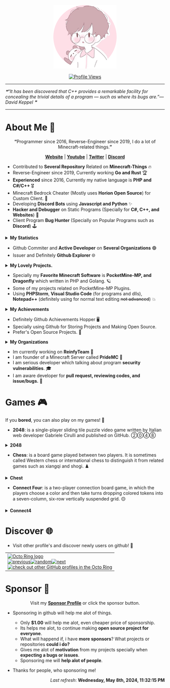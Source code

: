 <p align="center"><a href="https://github.com/xqwtxon"><img src="https://github.com/xqwtxon/xqwtxon/blob/profile/circle_icon.png"></a></p>

<p align="center"><a href="https://github.com/xqwtxon"><img src="https://komarev.com/ghpvc/?username=xqwtxon&style=for-the-badge&color=brightgreen&label=Profile+Views" alt="Profile Views"></a></p>
<hr>

<!--STARTS_HERE_QUOTE_README-->
<i>❝“It has been discovered that C++ provides a remarkable facility for concealing the trivial details of a program — such as where its bugs are.”— David Keppel   ❞</i>
<!--ENDS_HERE_QUOTE_README-->

<hr>

# About Me 👋
<p align="center"><b>“</b>Programmer since 2016, Reverse-Engineer since 2019, I do a lot of Minecraft-related things.<b>”</b></p>
<p align="center"><b><a href="https://xqwtxon.ml/" alt="My Website and Blogs">Website</a></b> | <b><a href="https://xqwtxon.cf/?p=youtube" alt="My Youtube Channel">Youtube</a></b> | <b><a href="https://xqwtxon.cf/?p=twitter" alt="twitter">Twitter</a></b> | <b><a href="https://xqwtxon.cf/?p=discord" alt="My Discord Account">Discord</a></b></p>

- Contributed to **Several Repository** Related on **Minecraft-Things** 🔥
- Reverse-Engineer since 2019, Currently working **Go and Rust** 🏆
- **Experienced** since 2016, Currently my native language is **PHP and C#/C++** 🎖
- Minecraft Bedrock Cheater (Mostly uses **Horion Open Source**) for Custom Client. 🏓
- Developing **Discord Bots** using **Javascript and Python** ✨
- **Hacker and Debugger** on Static Programs (Specially for **C#, C++, and Websites**) 🎯
- Client Program **Bug Hunter** (Specially on Popular Programs such as **Discord**) 🕹

<details>
   <summary><b>My Statistics</b></summary>

   ## Github Statistics
   [![](https://github-readme-stats.vercel.app/api?username=xqwtxon&count_private=true&show_icons=true)](https://github.com/xqwtxon)
   [![](https://github.com/xqwtxon/xqwtxon/blob/profile/generated/overview.svg)](https://github.com/xqwtxon)
   ## Top Languages
   [![](https://github.com/xqwtxon/xqwtxon/blob/profile/generated/languages.svg)](https://github.com/xqwtxon)
   [![](https://github-readme-stats-eight-theta.vercel.app/api/top-langs/?username=xqwtxon&layout=compact&langs_count=20&hide_border=true&hide=css,html)](https://github.com/xqwtxon)
   [![](https://github-readme-stats.vercel.app/api/top-langs/?username=xqwtxon&layout=compact&langs_count=10)](https://github.com/xqwtxon)
   ## My Trophy
   [![](https://github-profile-trophy.vercel.app/?username=xqwtxon&column=-1)](https://github.com/xqwtxon)
   ## Wakatime
   [![](https://github-readme-stats.vercel.app/api/wakatime?username=xqwtxon)](https://github.com/xqwtxon)
   ## Streak
   [![](https://github-readme-streak-stats.herokuapp.com/?user=xqwtxon)](https:/github.com/xqwtxon)
   ## Metrics
   [![](https://github.com/xqwtxon/xqwtxon/blob/profile/github-metrics.svg)](https://github.com/xqwtxon)
   ## Discord Status
   [![](https://lanyard.cnrad.dev/api/975611185418371072?idle_message=Probably+Sleeping...)](https://discord.com/users/975611185418371072)
   ## Spotify Status
   [![](https://spotify-github-profile.vercel.app/api/view?uid=314pxd4hm2ciabk647tkanhdjisi&cover_image=true&theme=default&bar_color=53b14f&bar_color_cover=false)](https://spotify-github-profile.vercel.app/api/view?uid=314pxd4hm2ciabk647tkanhdjisi&redirect=true)
   ## Github Contribution Graph
   [![](https://github.com/xqwtxon/xqwtxon/blob/profile/github-contribution-grid-snake.svg)](https://github.com/xqwtxon)
   [![](https://activity-graph.herokuapp.com/graph?username=xqwtxon&theme=github)](https://github.com/xqwtxon)
   [![](https://github.com/xqwtxon/xqwtxon/blob/profile/profile-3d-contrib/profile-season-animate.svg)](https://github.com/xqwtxon)
</details>

- Github Commiter and **Active Developer** on **Several Organizations** 🟢
- Issuer and Definitely **Github Explorer** 🌐

<details>
   <summary><b>My Lovely Projects.</b></summary>

   ## Favorate Projects
   [![](https://github-readme-stats.vercel.app/api/pin/?username=ReinfyTeam&repo=ProfanityFilter&show_owner=true)](https://github.com/ReinfyTeam/ProfanityFilter)
   [![](https://github-readme-stats.vercel.app/api/pin/?username=ReinfyTeam&repo=ReinfyBot&show_owner=true)](https://github.com/ReinfyTeam/ReinfyBot)
   [![](https://github-readme-stats.vercel.app/api/pin/?username=xqwtxon&repo=Terroror.js&show_owner=true)](https://github.com/xqwtxon/Terroror.js)
   [![](https://github-readme-stats.vercel.app/api/pin/?username=xqwtxon&repo=QwertyClicker&show_owner=true)](https://github.com/xqwtxon/QwertyClicker)
   [![](https://github-readme-stats.vercel.app/api/pin/?username=PrideMC&repo=Minetrack&show_owner=true)](https://github.com/PrideMC/Minetrack)
   [![](https://github-readme-stats.vercel.app/api/pin/?username=xqwtxon&repo=CLI&show_owner=true)](https://github.com/xqwtxon/CLI)
   [![](https://github-readme-stats.vercel.app/api/pin/?username=xqwtxon&repo=CLI.sh&show_owner=true)](https://github.com/xqwtxon/CLI.sh)
   [![](https://github-readme-stats.vercel.app/api/pin/?username=xqwtxon&repo=Logger&show_owner=true)](https://github.com/xqwtxon/Logger)
   [![](https://github-readme-stats.vercel.app/api/pin/?username=xqwtxon&repo=wlk&show_owner=true)](https://github.com/xqwtxon/wlk)

</details>

- Specially my **Favorite Minecraft Software** is **PocketMine-MP, and Dragonfly** which written in PHP and Golang. 🪐
- Some of my projects related on PocketMine-MP Plugins.
- Using **PHPStorm**, **Visual Studio Code** (for programs and dlls), **Notepad++** (definitely using for normal text editing ~~not advanced~~) 💥

<details>
    <summary><b>My Achievements</b></summary>

   ## Github Achievements
   | Name | Date | Tier | Icon | Status |
   |------|------|----------|---------|---------|
   | [YOLO](https://github.com/xqwtxon?achievement=yolo&tab=achievements) |`Jul 19`|   **100%**   |   ![](https://github.githubassets.com/images/modules/profile/achievements/yolo-default.png)      |    ✔  |
   |  [Pull Shark](https://github.com/xqwtxon?achievement=pull-shark&tab=achievements)    |  `May 14`    |  **x2** | ![](https://github.githubassets.com/images/modules/profile/achievements/pull-shark-default.png)       |     ✔    |
   |   [QuickDraw](https://github.com/xqwtxon?achievement=quickdraw&tab=achievements)   |   `Apr 13`  |     **100%**     |    ![](https://github.githubassets.com/images/modules/profile/achievements/quickdraw-default.png)     |   ✔      |
   | [Pair Extraordinaire](https://github.com/xqwtxon?achievement=pair-extraordinaire&tab=achievements) | `Aug 5` | **x1** | ![](https://github.githubassets.com/images/modules/profile/achievements/pair-extraordinaire-default.png) | ✔ |
   | [Galaxy Brain](https://github.com/xqwtxon?achievement=galaxy-brain&tab=achievements) | `Aug 5` | **x3** | ![](https://github.githubassets.com/images/modules/profile/achievements/galaxy-brain-default.png) | ✔ |

</details>

- Definitely Github Achievements Hopper 🖥
- Specially using Github for Storing Projects and Making Open Source.
- Prefer's Open Source Projects. 💖

<details>
    <summary><b>My Organizations</b></summary>

  ## Organizations
  | Name | Date | Status | Logo | Rank |
  |------|------|--------|---------|------|
  |[`@ReinfyTeam`](https://github.com/ReinfyTeam)|`Jul 17`|✔|![](https://avatars.githubusercontent.com/u/109064156?s=200&v=4)|Owner|
  |[`@PrideMC`](https://github.com/PrideMC)|`Feb 12`|✔|![](https://avatars.githubusercontent.com/u/100106234?s=200&v=4)|Founder|
  |[`@Minco-Inc`](https://github.com/Minco-Inc)|`Apr 17`|✔|![](https://avatars.githubusercontent.com/u/93022369?s=200&v=4)|Member|
  |[`@xqwtxon-pm-pl`](https://github.com/xqwtxon-pm-pl)|`Sept 4`|✔|![](https://avatars.githubusercontent.com/u/112790582?s=200&v=4)|Founder
  |[`@sjtwp`](https://github.com/sjtwp)|`Oct 8`|✔|![](https://avatars.githubusercontent.com/u/115359241?s=200&v=4)|Founder

</details>

- Im currently working on **ReinfyTeam** 💼
- I am founder of a Minecraft Server called **PrideMC** 👑
- I am serious developer which talking about program **security vulnerabilities**. 🎓
- I am aware developer for **pull request, reviewing codes, and issue/bugs.** 🎩

# Games 🎮
If you **bored**, you can also play on my games! 🥱
- **2048**: is a single-player sliding tile puzzle video game written by Italian web developer Gabriele Cirulli and published on GitHub. ②⓪④⑧
<details>
    <summary><b>2048</b></summary>
    

  ## 2048
  - **Game in progress. This is a public game of 2048. Anyone can play.** <br>
  - **It's your turn, click on a button below the board!** <br>

  <!-- 2048GameBoard -->
  <img src="https://github.com/xqwtxon/xqwtxon/blob/profile/Data/gameboard.png" width="500"/>
  <!-- 2048GameBoard -->

  <!-- 2048GameActions -->
  <a href="https://github.com/xqwtxon/xqwtxon/issues/new?title=2048|slideUp&body=Just+push+'Submit+new+issue'.+You+don't+need+to+do+anything+else."> <img src="https://github.com/xqwtxon/xqwtxon/blob/profile/Assets/slideUp.png"/> </a> <a href="https://github.com/xqwtxon/xqwtxon/issues/new?title=2048|slideDown&body=Just+push+'Submit+new+issue'.+You+don't+need+to+do+anything+else."> <img src="https://github.com/xqwtxon/xqwtxon/blob/profile/Assets/slideDown.png"/> </a> <a href="https://github.com/xqwtxon/xqwtxon/issues/new?title=2048|slideLeft&body=Just+push+'Submit+new+issue'.+You+don't+need+to+do+anything+else."> <img src="https://github.com/xqwtxon/xqwtxon/blob/profile/Assets/slideLeft.png"/> </a> <a href="https://github.com/xqwtxon/xqwtxon/issues/new?title=2048|slideRight&body=Just+push+'Submit+new+issue'.+You+don't+need+to+do+anything+else."> <img src="https://github.com/xqwtxon/xqwtxon/blob/profile/Assets/slideRight.png"/> </a>
  <!-- 2048GameActions -->

  ## 2048 Leaderboard

  <!-- 2048Ranking -->
| Players | Actions |
|---------------|:---------:|
| [@xqwtxon](https://github.com/xqwtxon) | 2 |
| [@Phqzing](https://github.com/Phqzing) | 1 |
<!-- 2048Ranking -->

</details>

- **Chess**: is a board game played between two players. It is sometimes called Western chess or international chess to distinguish it from related games such as xiangqi and shogi. ♟️

<details>
   <summary><b>Chest</b></summary>

   ## Chess
   - It's your turn to play! Move a <!-- BEGIN TURN -->black<!-- END TURN --> piece.
      - This is an open chess tournament where ANYONE can play. That's the fun part.  
  
<!-- BEGIN CHESS BOARD -->
|   | A | B | C | D | E | F | G | H |   |
|---|:-:|:-:|:-:|:-:|:-:|:-:|:-:|:-:|:-:|
| **8** | <img src="img/black/rook.png" width=50px> | <img src="img/black/knight.png" width=50px> | <img src="img/black/bishop.png" width=50px> | <img src="img/black/queen.png" width=50px> | <img src="img/black/king.png" width=50px> | <img src="img/black/bishop.png" width=50px> | <img src="img/black/knight.png" width=50px> | <img src="img/black/rook.png" width=50px> | **8** |
| **7** | <img src="img/black/pawn.png" width=50px> | <img src="img/black/pawn.png" width=50px> | <img src="img/black/pawn.png" width=50px> | <img src="img/black/pawn.png" width=50px> | <img src="img/black/pawn.png" width=50px> | <img src="img/black/pawn.png" width=50px> | <img src="img/black/pawn.png" width=50px> | <img src="img/black/pawn.png" width=50px> | **7** |
| **6** | <img src="img/blank.png" width=50px> | <img src="img/blank.png" width=50px> | <img src="img/blank.png" width=50px> | <img src="img/blank.png" width=50px> | <img src="img/blank.png" width=50px> | <img src="img/blank.png" width=50px> | <img src="img/blank.png" width=50px> | <img src="img/blank.png" width=50px> | **6** |
| **5** | <img src="img/blank.png" width=50px> | <img src="img/blank.png" width=50px> | <img src="img/blank.png" width=50px> | <img src="img/blank.png" width=50px> | <img src="img/blank.png" width=50px> | <img src="img/blank.png" width=50px> | <img src="img/blank.png" width=50px> | <img src="img/blank.png" width=50px> | **5** |
| **4** | <img src="img/blank.png" width=50px> | <img src="img/blank.png" width=50px> | <img src="img/blank.png" width=50px> | <img src="img/blank.png" width=50px> | <img src="img/blank.png" width=50px> | <img src="img/blank.png" width=50px> | <img src="img/blank.png" width=50px> | <img src="img/blank.png" width=50px> | **4** |
| **3** | <img src="img/blank.png" width=50px> | <img src="img/blank.png" width=50px> | <img src="img/blank.png" width=50px> | <img src="img/white/pawn.png" width=50px> | <img src="img/blank.png" width=50px> | <img src="img/blank.png" width=50px> | <img src="img/blank.png" width=50px> | <img src="img/blank.png" width=50px> | **3** |
| **2** | <img src="img/white/pawn.png" width=50px> | <img src="img/white/pawn.png" width=50px> | <img src="img/white/pawn.png" width=50px> | <img src="img/blank.png" width=50px> | <img src="img/white/pawn.png" width=50px> | <img src="img/white/pawn.png" width=50px> | <img src="img/white/pawn.png" width=50px> | <img src="img/white/pawn.png" width=50px> | **2** |
| **1** | <img src="img/white/rook.png" width=50px> | <img src="img/white/knight.png" width=50px> | <img src="img/white/bishop.png" width=50px> | <img src="img/white/queen.png" width=50px> | <img src="img/white/king.png" width=50px> | <img src="img/white/bishop.png" width=50px> | <img src="img/white/knight.png" width=50px> | <img src="img/white/rook.png" width=50px> | **1** |
|   | **A** | **B** | **C** | **D** | **E** | **F** | **G** | **H** |   |
<!-- END CHESS BOARD -->

   - **It's your turn to move! Choose one from the following table**
<!-- BEGIN MOVES LIST -->
|  FROM  | TO (Just click a link!) |
| :----: | :---------------------- |
| **A7** | [A5](https://github.com/xqwtxon/xqwtxon/issues/new?body=Please+do+not+change+the+title.+Just+click+%22Submit+new+issue%22.+You+don%27t+need+to+do+anything+else+%3AD&title=Chess%3A+Move+A7+to+A5), [A6](https://github.com/xqwtxon/xqwtxon/issues/new?body=Please+do+not+change+the+title.+Just+click+%22Submit+new+issue%22.+You+don%27t+need+to+do+anything+else+%3AD&title=Chess%3A+Move+A7+to+A6) |
| **B7** | [B5](https://github.com/xqwtxon/xqwtxon/issues/new?body=Please+do+not+change+the+title.+Just+click+%22Submit+new+issue%22.+You+don%27t+need+to+do+anything+else+%3AD&title=Chess%3A+Move+B7+to+B5), [B6](https://github.com/xqwtxon/xqwtxon/issues/new?body=Please+do+not+change+the+title.+Just+click+%22Submit+new+issue%22.+You+don%27t+need+to+do+anything+else+%3AD&title=Chess%3A+Move+B7+to+B6) |
| **B8** | [A6](https://github.com/xqwtxon/xqwtxon/issues/new?body=Please+do+not+change+the+title.+Just+click+%22Submit+new+issue%22.+You+don%27t+need+to+do+anything+else+%3AD&title=Chess%3A+Move+B8+to+A6), [C6](https://github.com/xqwtxon/xqwtxon/issues/new?body=Please+do+not+change+the+title.+Just+click+%22Submit+new+issue%22.+You+don%27t+need+to+do+anything+else+%3AD&title=Chess%3A+Move+B8+to+C6) |
| **C7** | [C5](https://github.com/xqwtxon/xqwtxon/issues/new?body=Please+do+not+change+the+title.+Just+click+%22Submit+new+issue%22.+You+don%27t+need+to+do+anything+else+%3AD&title=Chess%3A+Move+C7+to+C5), [C6](https://github.com/xqwtxon/xqwtxon/issues/new?body=Please+do+not+change+the+title.+Just+click+%22Submit+new+issue%22.+You+don%27t+need+to+do+anything+else+%3AD&title=Chess%3A+Move+C7+to+C6) |
| **D7** | [D5](https://github.com/xqwtxon/xqwtxon/issues/new?body=Please+do+not+change+the+title.+Just+click+%22Submit+new+issue%22.+You+don%27t+need+to+do+anything+else+%3AD&title=Chess%3A+Move+D7+to+D5), [D6](https://github.com/xqwtxon/xqwtxon/issues/new?body=Please+do+not+change+the+title.+Just+click+%22Submit+new+issue%22.+You+don%27t+need+to+do+anything+else+%3AD&title=Chess%3A+Move+D7+to+D6) |
| **E7** | [E5](https://github.com/xqwtxon/xqwtxon/issues/new?body=Please+do+not+change+the+title.+Just+click+%22Submit+new+issue%22.+You+don%27t+need+to+do+anything+else+%3AD&title=Chess%3A+Move+E7+to+E5), [E6](https://github.com/xqwtxon/xqwtxon/issues/new?body=Please+do+not+change+the+title.+Just+click+%22Submit+new+issue%22.+You+don%27t+need+to+do+anything+else+%3AD&title=Chess%3A+Move+E7+to+E6) |
| **F7** | [F5](https://github.com/xqwtxon/xqwtxon/issues/new?body=Please+do+not+change+the+title.+Just+click+%22Submit+new+issue%22.+You+don%27t+need+to+do+anything+else+%3AD&title=Chess%3A+Move+F7+to+F5), [F6](https://github.com/xqwtxon/xqwtxon/issues/new?body=Please+do+not+change+the+title.+Just+click+%22Submit+new+issue%22.+You+don%27t+need+to+do+anything+else+%3AD&title=Chess%3A+Move+F7+to+F6) |
| **G7** | [G5](https://github.com/xqwtxon/xqwtxon/issues/new?body=Please+do+not+change+the+title.+Just+click+%22Submit+new+issue%22.+You+don%27t+need+to+do+anything+else+%3AD&title=Chess%3A+Move+G7+to+G5), [G6](https://github.com/xqwtxon/xqwtxon/issues/new?body=Please+do+not+change+the+title.+Just+click+%22Submit+new+issue%22.+You+don%27t+need+to+do+anything+else+%3AD&title=Chess%3A+Move+G7+to+G6) |
| **G8** | [F6](https://github.com/xqwtxon/xqwtxon/issues/new?body=Please+do+not+change+the+title.+Just+click+%22Submit+new+issue%22.+You+don%27t+need+to+do+anything+else+%3AD&title=Chess%3A+Move+G8+to+F6), [H6](https://github.com/xqwtxon/xqwtxon/issues/new?body=Please+do+not+change+the+title.+Just+click+%22Submit+new+issue%22.+You+don%27t+need+to+do+anything+else+%3AD&title=Chess%3A+Move+G8+to+H6) |
| **H7** | [H5](https://github.com/xqwtxon/xqwtxon/issues/new?body=Please+do+not+change+the+title.+Just+click+%22Submit+new+issue%22.+You+don%27t+need+to+do+anything+else+%3AD&title=Chess%3A+Move+H7+to+H5), [H6](https://github.com/xqwtxon/xqwtxon/issues/new?body=Please+do+not+change+the+title.+Just+click+%22Submit+new+issue%22.+You+don%27t+need+to+do+anything+else+%3AD&title=Chess%3A+Move+H7+to+H6) |
<!-- END MOVES LIST -->

   ### Leaderboard
<!-- BEGIN LAST MOVES -->

| Move | Author |
| :--: | :----- |
| `D2` to `D3` | [ @xqwtxon](https://github.com/xqwtxon) |
| `Start game` | [ @xqwtxon](https://github.com/xqwtxon) |

<!-- END LAST MOVES -->

<!-- BEGIN TOP MOVES -->

| Total moves |  User  |
| :---------: | :----- |
| 1 | [@xqwtxon](https://github.com/xqwtxon) |

<!-- END TOP MOVES -->

</details>

- **Connect Four**: is a two-player connection board game, in which the players choose a color and then take turns dropping colored tokens into a seven-column, six-row vertically suspended grid. 🟡

<details>
  <summary><b>Connect4</b></summary>

  ## Connect4
  - Here you can play Connect4. Just click a number under the grid to move. It's <!-- BEGIN TURN2 -->red<!-- END TURN2 --> turn.
  
  <!-- BEGIN CONNECT4 BOARD -->
|   | 1 | 2 | 3 | 4 | 5 | 6 | 7 |   |
|---|:-:|:-:|:-:|:-:|:-:|:-:|:-:|:-:|
|---|<img src="img/blank.png" width=50px> | <img src="img/blank.png" width=50px> | <img src="img/blank.png" width=50px> | <img src="img/blank.png" width=50px> | <img src="img/blank.png" width=50px> | <img src="img/blank.png" width=50px> | <img src="img/blank.png" width=50px> | |---|
|---|<img src="img/blank.png" width=50px> | <img src="img/blank.png" width=50px> | <img src="img/blank.png" width=50px> | <img src="img/blank.png" width=50px> | <img src="img/blank.png" width=50px> | <img src="img/blank.png" width=50px> | <img src="img/blank.png" width=50px> | |---|
|---|<img src="img/blank.png" width=50px> | <img src="img/blank.png" width=50px> | <img src="img/blank.png" width=50px> | <img src="img/blank.png" width=50px> | <img src="img/blank.png" width=50px> | <img src="img/blank.png" width=50px> | <img src="img/blank.png" width=50px> | |---|
|---|<img src="img/blank.png" width=50px> | <img src="img/blank.png" width=50px> | <img src="img/blank.png" width=50px> | <img src="img/blank.png" width=50px> | <img src="img/blank.png" width=50px> | <img src="img/blank.png" width=50px> | <img src="img/blank.png" width=50px> | |---|
|---|<img src="img/blank.png" width=50px> | <img src="img/blank.png" width=50px> | <img src="img/blank.png" width=50px> | <img src="img/blank.png" width=50px> | <img src="img/blank.png" width=50px> | <img src="img/blank.png" width=50px> | <img src="img/blank.png" width=50px> | |---|
|---|<img src="img/yellow.png" width=50px> | <img src="img/blank.png" width=50px> | <img src="img/blank.png" width=50px> | <img src="img/blank.png" width=50px> | <img src="img/blank.png" width=50px> | <img src="img/blank.png" width=50px> | <img src="img/blank.png" width=50px> | |---|
|   | [1](https://github.com/xqwtxon/xqwtxon/issues/new?body=Please+do+not+change+the+title.+Just+click+%22Submit+new+issue%22.+You+don%27t+need+to+do+anything+else+%3AD&title=Connect4%3A+Put+1) | [2](https://github.com/xqwtxon/xqwtxon/issues/new?body=Please+do+not+change+the+title.+Just+click+%22Submit+new+issue%22.+You+don%27t+need+to+do+anything+else+%3AD&title=Connect4%3A+Put+2) | [3](https://github.com/xqwtxon/xqwtxon/issues/new?body=Please+do+not+change+the+title.+Just+click+%22Submit+new+issue%22.+You+don%27t+need+to+do+anything+else+%3AD&title=Connect4%3A+Put+3) | [4](https://github.com/xqwtxon/xqwtxon/issues/new?body=Please+do+not+change+the+title.+Just+click+%22Submit+new+issue%22.+You+don%27t+need+to+do+anything+else+%3AD&title=Connect4%3A+Put+4) | [5](https://github.com/xqwtxon/xqwtxon/issues/new?body=Please+do+not+change+the+title.+Just+click+%22Submit+new+issue%22.+You+don%27t+need+to+do+anything+else+%3AD&title=Connect4%3A+Put+5) | [6](https://github.com/xqwtxon/xqwtxon/issues/new?body=Please+do+not+change+the+title.+Just+click+%22Submit+new+issue%22.+You+don%27t+need+to+do+anything+else+%3AD&title=Connect4%3A+Put+6) | [7](https://github.com/xqwtxon/xqwtxon/issues/new?body=Please+do+not+change+the+title.+Just+click+%22Submit+new+issue%22.+You+don%27t+need+to+do+anything+else+%3AD&title=Connect4%3A+Put+7) |   |
<!-- END CONNECT4 BOARD -->
  
  <!-- BEGIN MOVES LIST2 -->
<!-- END MOVES LIST2 -->
  
  # Leaderboard
  - Last 5 moves in this game
  <!-- BEGIN LAST MOVES2 -->

| Move | Author |
| :--: | :----- |
| `1` |  [ @xqwtxon](https://github.com/xqwtxon) | |
| `Start game` |  [ @xqwtxon](https://github.com/xqwtxon) | |

<!-- END LAST MOVES2 -->
  - Top 10 most moves across games!
  <!-- BEGIN TOP MOVES2 -->

| Total moves |  User  |
| :---------: | :----- |
| 1 |  [@xqwtxon](https://github.com/xqwtxon) | |

<!-- END TOP MOVES2 -->
</details>

# Discover 🌐
- Visit other profile's and discover newly users on github! 🙌
<table><tbody><tr><td><a href="https://octo-ring.com/"><img src="https://octo-ring.com/static/img/widget/top.png" width="99%" alt="Octo Ring logo" align="top"></a><br><a href="https://octo-ring.com/p/xqwtxon/prev"><img src="https://octo-ring.com/static/img/widget/prev.png" width="33%" alt="previous" align="top" title="previous profile"></a><a href="https://octo-ring.com/p/xqwtxon/random"><img src="https://octo-ring.com/static/img/widget/random.png" width="33%" alt="random" align="top" title="random profile"></a><a href="https://octo-ring.com/p/xqwtxon/next"><img src="https://octo-ring.com/static/img/widget/next.png" width="33%" alt="next" align="top" title="next profile"></a><br><a href="https://octo-ring.com/"><img src="https://octo-ring.com/static/img/widget/bottom.png" width="99%" alt="check out other GitHub profiles in the Octo Ring" align="top"></a></td></tr></tbody></table>

# Sponsor 🙌

<p align="center">Visit my <b><a href="https://github.com/sponsors/xqwtxon/">Sponsor Profile</a></b> or click the sponsor button.</p>

- Sponsoring in github will help me alot of things.
  - Only **$1.00** will help me alot, even cheaper price of sponsorship.
  - Its helps me alot, to continue making **open source project for everyone**.
  - What will happend if, i have **more sponsors**? What projects or repositories **could i do?**
  - Gives me alot of **motivation** from my projects specially when **expecting a bugs or issues**.
  - Sponsoring me will **help alot of people**.

- Thanks for people, who sponsoring me!
<!-- sponsors --><!-- sponsors -->

<!--RECENT_ACTIVITY:start-->
<!--RECENT_ACTIVITY:end-->
<p align="right">
<!--RECENT_ACTIVITY:last_update-->
<i>Last refresh</i>: <b>Wednesday, May 8th, 2024, 11:32:15 PM</b>
<!--RECENT_ACTIVITY:last_update_end-->
  
